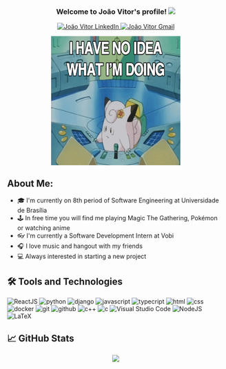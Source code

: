 <h3 align="center">
  Welcome to João Vitor's profile!
  <img src="https://media.giphy.com/media/hvRJCLFzcasrR4ia7z/giphy.gif" width="28">
</h3>
<p align="center">

<a href="https://www.linkedin.com/in/joao-vitor-moura/">
  <img alt="João Vitor LinkedIn" src="https://img.shields.io/badge/-LinkedIn-0A66C2?style=flat-square&logo=Linkedin&logoColor=white" />
</a>
<a href="mailto:joaovitordmrosa@gmail.com">
  <img alt="João Vitor Gmail" src="https://img.shields.io/badge/-Gmail-EA4335?style=flat-square&logo=Gmail&logoColor=white" />
</a>
</p>

<p align="center">
 <img src = "./giphy.gif" width = "300" height = "300" align = "center">


</p>


## About Me:

- 🎓 I'm currently on 8th period of Software Engineering at Universidade de Brasília
- 🕹 In free time you will find me playing Magic The Gathering, Pokémon or watching anime
- 👓 I'm currently a Software Development Intern at Vobi
- 🎧 I love music and hangout with my friends
- 💻 Always interested in starting a new project


## 🛠️ Tools and Technologies

![ReactJS](https://img.shields.io/badge/ReactJS%20-%2314354C.svg?&style=for-the-badge&logo=react&logoColor=white)
![python](https://img.shields.io/badge/python%20-%2314354C.svg?&style=for-the-badge&logo=python&logoColor=white)
![django](https://img.shields.io/badge/django%20-%23092E20.svg?&style=for-the-badge&logo=django&logoColor=white)
![javascript](https://img.shields.io/badge/javascript-F7DF1E.svg?&style=for-the-badge&logo=javascript&logoColor=white)
![typecript](https://img.shields.io/badge/typescript%20-%2314354C.svg?&style=for-the-badge&logo=typescript&logoColor=white)
![html](https://img.shields.io/badge/html%20-%23E34F26.svg?&style=for-the-badge&logo=html5&logoColor=white)
![css](https://img.shields.io/badge/css%20-%231572B6.svg?&style=for-the-badge&logo=css3&logoColor=white) 
![docker](https://img.shields.io/badge/docker-%232496ED.svg?&style=for-the-badge&logo=docker&logoColor=white)
![git](https://img.shields.io/badge/git%20-%23F05033.svg?&style=for-the-badge&logo=git&logoColor=white) 
![github](https://img.shields.io/badge/-github-2D9EA2?&style=for-the-badge&logo=github&logoColor=white) 
![c++](https://img.shields.io/badge/C++%20-00599C.svg?&style=for-the-badge&logo=c%2B%2B&logoColor=white)
![c](https://img.shields.io/badge/C%20-%23CC0000.svg?&style=for-the-badge&logo=c&logoColor=white)
![Visual Studio Code](https://img.shields.io/badge/-VSCode-05122A?&style=for-the-badge&logo=visual-studio-code&logoColor=white)
![NodeJS](https://img.shields.io/badge/-NodeJS-339933?&style=for-the-badge&logo=node.js&logoColor=white)
![LaTeX](https://img.shields.io/badge/-LaTeX-008080?&style=for-the-badge&logo=LaTeX&logoColor=white)


## &#x1f4c8; GitHub Stats

<p align = "center">
  <img src = "https://github-readme-stats.vercel.app/api?username=joaoCeilandia&show_icons=true&theme=dark&line_height=40">
</p>










